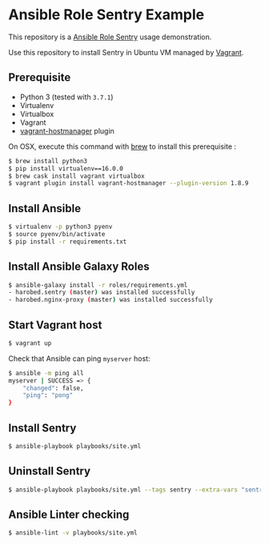 # Ansible Role Sentry Example

This repository is a [Ansible Role Sentry](https://github.com/harobed/ansible-role-sentry) usage demonstration.

Use this repository to install Sentry in Ubuntu VM managed by [Vagrant](https://www.vagrantup.com/).

## Prerequisite

- Python 3 (tested with `3.7.1`)
- Virtualenv
- Virtualbox
- Vagrant
- [vagrant-hostmanager](https://github.com/devopsgroup-io/vagrant-hostmanager) plugin

On OSX, execute this command with [brew](https://brew.sh/index_fr.html) to install this prerequisite :

```sh
$ brew install python3
$ pip install virtualenv==16.0.0
$ brew cask install vagrant virtualbox
$ vagrant plugin install vagrant-hostmanager --plugin-version 1.8.9
```

## Install Ansible

```sh
$ virtualenv -p python3 pyenv
$ source pyenv/bin/activate
$ pip install -r requirements.txt
```

## Install Ansible Galaxy Roles

```sh
$ ansible-galaxy install -r roles/requirements.yml
- harobed.sentry (master) was installed successfully
- harobed.nginx-proxy (master) was installed successfully
```

## Start Vagrant host

```sh
$ vagrant up
```

Check that Ansible can ping `myserver` host:

```sh
$ ansible -m ping all
myserver | SUCCESS => {
    "changed": false,
    "ping": "pong"
}
```

## Install Sentry

```sh
$ ansible-playbook playbooks/site.yml
```


## Uninstall Sentry

```sh
$ ansible-playbook playbooks/site.yml --tags sentry --extra-vars "sentry_uninstall=true"
```


## Ansible Linter checking

```sh
$ ansible-lint -v playbooks/site.yml
```

